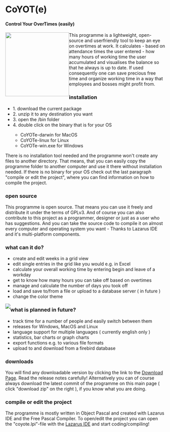 # CoYOT(e)
#### Control Your OverTimes (easily)
<p align="left">
  <img style="float:left" src="https://camo.githubusercontent.com/d03c7836440de6dbc9eac0ea3cadcc5094afe6a2/68747470733a2f2f646c2e64726f70626f7875736572636f6e74656e742e636f6d2f752f37363932333834332f6e65772e706e67" width=200>   
</p>  
This programme is a lightweight, open-source and userfriendly tool to keep an eye on overtimes at work. It calculates - based on attendance times the user entered - how many hours of working time the user accumulated and visualises the balance so that he always is up to date. If used consequently one can save precious free time and organize working time in a way that employees and bosses might profit from. 

### installation
<p>
<ul>
<li>1.	download the current package</li>
<li>2.	unzip it to any destination you want</li>
<li>3.	open the /bin folder</li>
<li>4.	double click on the binary that is for your OS</li>
<ul>  
  <li>  CoYOTe-darwin for MacOS</li>
  <li>  CoYOTe-linux for Linux</li>
  <li>  CoYOTe-win.exe for Windows</li>
</ul>
</ul>
</p>
There is no installation tool needed and the programme won't create any files to another directory. That means, that you can easily copy the programme folder to another computer and use it there without installation needed. If there is no binary for your OS check out the last paragraph "compile or edit the project", where you can find information on how to compile the project.

### open source
This programme is open source. That means you can use it freely and distribute it under the terms of GPLv3. And of course you can also contribute to this project as a programmer, designer or just as a user who has suggestions. And you can take the source code to compile it on almost every computer and operating system you want - Thanks to Lazarus IDE and it's multi-platform components.

### what can it do?
<p>
<ul>
<li>  create and edit weeks in a grid view</li>
<li> 	edit single entries in the grid like you would e.g. in Excel </li>
<li>  calculate your overall working time by entering begin and leave of a workday </li>
<li>  get to know how many hours you can take off based on overtimes </li> 
<li>  manage and calculate the number of days you took off </li>
<li>  load and save to/from a file or upload to a database server ( in future )</li>
<li>  change the color theme </li>
</ul>
</p>

<img style="float:left" src="https://camo.githubusercontent.com/cbbf2c1edd2d710605b376abdb9121b6ec7e5838/68747470733a2f2f646c2e64726f70626f7875736572636f6e74656e742e636f6d2f752f37363932333834332f53637265656e73686f742532302d25323031342e30362e323031342532302d2532303232253341313525334133302e706e67">

### what is planned in future?
<p>
<ul>
<li>  track time for a number of people and easily switch between them </li>
<li>  releases for Windows, MacOS and Linux </li>
<li>  language support for multiple languages ( currently english only ) </li>
<li>  statistics, bar charts or graph charts </li>
<li>  export functions e.g. to various file formats </li>
<li>  upload to and download from a firebird database </li> 
</ul>
</p>

### downloads
You will find any downloadable version by clicking the link to the <a href="https://github.com/ComradePhilos/CoYOTe/releases">Download Page</a>. Read the release notes carefully! Alternatively you can of course always download
the latest commit of the programme on this main page ( click "download zip" on the right ), if you know what you are doing. 


### compile or edit the project
The programme is mostly written in Object Pascal and created with Lazarus IDE and the Free Pascal Compiler. To open/edit the project you can open the "coyote.lpi"-file with the <a href="http://www.lazarus.freepascal.org/">Lazarus IDE</a> 
and start coding/compiling!


